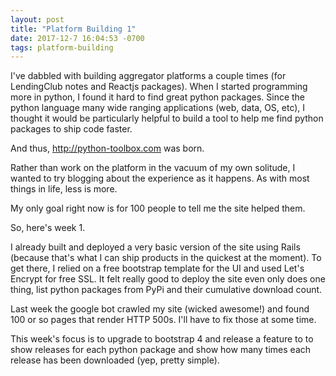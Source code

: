 ```yaml
---
layout: post
title: "Platform Building 1"
date: 2017-12-7 16:04:53 -0700
tags: platform-building
---
```


I've dabbled with building aggregator platforms a couple times (for LendingClub notes and Reactjs packages). When I started programming more in python, I found it hard to find great python packages. Since the python language many wide ranging applications (web, data, OS, etc), I thought it would be particularly helpful to build a tool to help me find python packages to ship code faster.

And thus, http://python-toolbox.com was born.

Rather than work on the platform in the vacuum of my own solitude, I wanted to try blogging about the experience as it happens. As with most things in life, less is more.

My only goal right now is for 100 people to tell me the site helped them.

So, here's week 1.

I already built and deployed a very basic version of the site using Rails (because that's what I can ship products in the quickest at the moment). To get there, I relied on a free bootstrap template for the UI and used Let's Encrypt for free SSL. It felt really good to deploy the site even only does one thing, list python packages from PyPi and their cumulative download count.

Last week the google bot crawled my site (wicked awesome!) and found 100 or so pages that render HTTP 500s. I'll have to fix those at some time.

This week's focus is to upgrade to bootstrap 4 and release a feature to to show releases for each python package and show how many times each release has been downloaded (yep, pretty simple).
